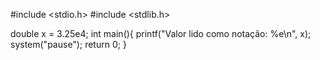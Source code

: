 #include <stdio.h>
#include <stdlib.h>

double x = 3.25e4;
int main(){
  printf("Valor lido como notação: %e\n", x);
  system("pause");
  return 0;
}
